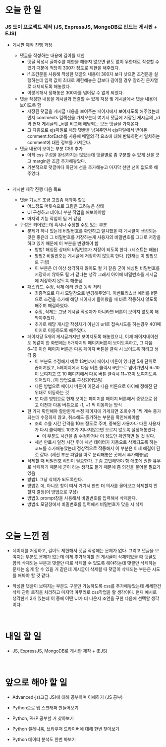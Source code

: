 # 오늘 한 일

### JS 토이 프로젝트 제작 (JS, ExpressJS, MongoDB로 만드는 게시판 + EJS)

- 게시판 제작 진행 과정

  - 댓글을 작성하는 내용에 길이를 제한
    - 댓글 작성시 글자수를 제한을 해놓지 않으면 끝도 없이 무한대로 작성할 수 있기 때문에 적당히 300자 정도로 제한을 해주었다.
    - if 조건문을 사용해 작성한 댓글의 내용이 300자 보다 낮으면 조건문을 실행하는데 입력 값이 최대로 제한해놓은 값보다 길어질 경우 잘라진 문자열로 대체되도록 해놓았다.
    - 이렇게해서 정해놓은 300자를 넘어갈 수 없게 되었다.
  - 댓글 작성한 내용을 게시글과 연결할 수 있게 저장 및 게시글에서 댓글 내용이 보이도록 함
    - 저장된 댓글을 게시글 내용을 보여주는 페이지에서 보여지도록 해주었는데 먼저 comments 컬렉션을 가져오는데 여기서 댓글에 저장된 게시글의 \_id와 현재 게시글의 \_id를 비교해 해당되는 모든 댓글을 가져온다.
    - 그 다음으로 ejs파일로 해당 댓글을 넘겨주면서 ejs파일에서 받아온 comment.forEach를 사용해 배열의 각 요소에 대해 반복하면서 일치하는 comment에 대한 정보를 가져온다.
  - 댓글 내용이 보이는 부분 CSS 추가
    - 아직 css 구성을 완성하지는 않았는데 댓글별로 좀 구분할 수 있게 선을 긋고 margin만 조금 추가해놓았다.
    - 기본적으로 댓글마다 하단에 선을 추가해놓고 마지막 선만 선이 없도록 해주었다.

  <br />

- 게시판 제작 진행 다음 목표

  - 댓글 기능은 조금 고민좀 해봐야 할듯
    - 어느정도 머릿속으로 그림은 그려놓은 상태
    - UI 구성하고 데이터 부분 작업을 해보아야함
    - 마지막 기능 작업이 될 거 같음
  - 구성은 되어있는데 혹시나 수정할 수도 있는 부분
    - 문제가 하나 있는데 비밀번호를 확인하고 일치했을 때 게시글이 생성되는 것은 좋은데 그 비밀번호를 저장하는게 사용자의 비밀번호를 그대로 저장을 하고 있기 때문에 이 부분을 변경해야 함
      - 방법1 해싱된 상태의 비밀번호가 저장이 되도록 한다. (테스트는 해봄)
      - 방법2 비밀번호는 게시글에 저장하지 않도록 한다. (현재는 이 방법으로 구성)
      - 이 부분은 더 이상 생각하지 않아도 될 거 같음 굳이 해싱된 비밀번호를 저장하지 않아도 될 거 같다는 생각 그래서 아이에 비밀번호를 게시글에 저장하지 않도록 해놓음
    - 패스워드, 수정, 삭제 에러 관련 동작 처리
      - 최종적으로 다시 모달창으로 변경해주었다. 이벤트리스너 에러를 if문으로 조건을 추가해 해당 페이지에 들어왔을 때 바로 작동하지 않도록 해주며 해결하였다.
      - 수정, 삭제는 그냥 게시글 작성자가 아니라면 버튼이 보이지 않도록 해 막아주었다.
      - 추가로 해당 게시글 작성자가 아닌데 url로 접속시도를 하는경우 401페이지로 이동하도록 해주었다.
    - 페이지당 5개의 게시글까지만 보여지도록 해놓았으니, 이제 페이지네이션도 똑같이 한 화면에는 5개까지의 페이지버튼이 보이도록하고, 그 다음 6~10 이런 페이지 버튼은 다음 페이지 버튼을 클릭 시 보이도록 하려고 생각 중
      - 이 부분도 수정해서 예로 13번까지 페이지 버튼이 있다면 5개 단위로 끊어져있고, 5페이지에서 다음 버튼 클릭시 6번으로 넘어가면서 6~10이 보여지고 또 10 페이지에서 다음 버튼 클릭시 11~13이 보여지도록 되어있다. (이 방법으로 구성되어있음)
      - 다른 방법으로 페이지 버튼이 이전과 다음 버튼으로 아이에 정해진 단위대로 이동하는 것
      - 또 다른 방법으로 현재 보이는 페이지를 페이지 버튼에서 중앙으로 잡고 이전과 다음 버튼으로 -1, +1 씩 이동하는 방식
    - 한 가지 확인해야 할만한게 수정 페이지에 가게되면 조회수가 1씩 계속 증가되는데 수정하지 않고, 취소해도 증가하는 부분을 확인해봐야함
      - 조회 수를 시간 간격을 10초 정도로 주며, 중복된 사용자나 다른 사용자가 다시 클릭해도 10초가 지나지않으면 오르지 않도록 설정해놓았다.
        - 이 부분도 시간을 좀 수정하거나 이 정도만 확인하면 될 것 같다.
      - 세션 만료시 일정 시간 후에 세션 데이터가 자동으로 삭제되도록 하는 코드를 추가해놓았는데 정상적으로 작동해서 이 부분은 이제 해결이 된 것 같다. (세션 부분 파일을 따로 분리해놓은 곳에서 추가해놓음)
    - 삭제할 때 비밀번호 확인이 필요한가...? 좀 고민해봐야 함 애초에 권한 유무로 삭제하기 때문에 굳이 라는 생각도 들기 때문에 좀 의견을 물어볼 필요가 있음
    - 방법1. 그냥 삭제가 되도록한다.
    - 방법2. 예, 아니오 창이 떠서 거기서 한번 더 의사를 물어보고 삭제할지 안할지 결정(이 방법으로 구성)
    - 방법3. prompt창을 사용해서 비밀번호를 입력해서 삭제한다.
    - 방법4. 모달창에서 비밀번호를 입력해서 비밀번호가 맞을 시 삭제

<br />

# 오늘 느낀 점

- 데이터를 저장하고, 길이도 제한해서 댓글 작성에는 문제가 없다. 그리고 댓글을 보여지는 부분도 문제가 없는데 이제 추가해야할 건 게시글이 삭제되었을 때 댓글도 함께 삭제되는 부분과 댓글만 따로 삭제할 수 있도록 해야하는데 댓글만 삭제하는 문제는 쉽게 할 수 있을 거 같은데 게시글이 삭제될 때 댓글이 삭제되는 부분은 시도를 해봐야 할 것 같다.

- 작성한 댓글이 보여지는 부분도 구분만 가능하도록 css를 추가해놓았는데 세세한건 삭제 관련 로직을 처리하고 마지막 마무리로 css작업을 할 생각이다. 현재 예시로 생각한게 2개 있는데 이 중에 어떤 UI가 더 나은지 조언을 구한 다음에 선택할 생각이다.

<br />

# 내일 할 일

- JS, ExpressJS, MongoDB로 게시판 제작 + (EJS)

<br />

# 앞으로 해야 할 일

- Advanced-js(고급 JS)에 대해 공부하며 이해하기 (JS 공부)

- Python으로 웹 스크래퍼 만들어보기

- Python, PHP 공부할 거 찾아보기

- Python 셀레니움, 브라우저 드라이버에 대해 한번 찾아보기

- Python 데이터 분석도 한번 봐보기
